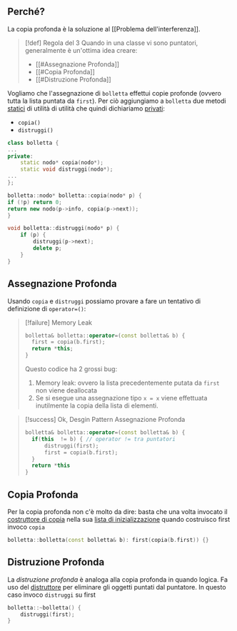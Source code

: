 ## Perché?
La copia profonda è la soluzione al [[Problema dell'interferenza]].

>[!def] Regola del 3
>Quando in una classe vi sono puntatori, generalmente è un'ottima idea creare:
>- [[#Assegnazione Profonda]]
>- [[#Copia Profonda]]
>- [[#Distruzione Profonda]]

Vogliamo che l'assegnazione di `bolletta` effettui copie profonde (ovvero tutta la lista puntata da `first`).
Per ciò aggiungiamo a `bolletta` due metodi [statici](Static) di utilità di utilità che quindi dichiariamo [privati](Classi#Private):
- `copia()`
- `distruggi()`
```cpp title:bolletta.h
class bolletta {
...
private:
	static nodo* copia(nodo*);
	static void distruggi(nodo*);
...
};
```
```cpp title:bolletta.cpp
bolletta::nodo* bolletta::copia(nodo* p) {
if (!p) return 0;
return new nodo(p->info, copia(p->next));
}

void bolletta::distruggi(nodo* p) {
	if (p) {
		distruggi(p->next);
		delete p;
	}
}
```
## Assegnazione Profonda

Usando `copia` e `distruggi` possiamo provare a fare un tentativo di definizione di `operator=()`:
>[!failure] Memory Leak
>```cpp
>bolletta& bolletta::operator=(const bolletta& b) {
>	first = copia(b.first);
>	return *this;
>}
>```
>Questo codice ha 2 grossi bug:
>1. Memory leak: ovvero la lista precedentemente putata da `first` non viene deallocata
>2. Se si esegue una assegnazione tipo `x = x` viene effettuata inutilmente la copia della lista di elementi.

>[!success] Ok, Desgin Pattern Assegnazione Profonda
>```cpp
>bolletta& bolletta::operator=(const bolletta& b) {
>	if(this  != b) { // operator != tra puntatori
>		distruggi(first);
>		first = copia(b.first);
>	}
>	return *this
>}
>```
>
## Copia Profonda
Per la copia profonda non c'è molto da dire: basta che una volta invocato il [costruttore di copia](Costruttori#^eb6713) nella sua [lista di inizializzazione](Costruttori#Liste%20di%20Inizializzazione) quando costruisco first invoco `copia`

```cpp title:bolletta.cpp
bolletta::bolletta(const bolletta& b): first(copia(b.first)) {}
```


## Distruzione Profonda
La *distruzione profonda* è analoga alla copia profonda in quando logica. Fa uso del [distruttore](Distruttore) per eliminare gli oggetti puntati dal puntatore.
In questo caso invoco `distruggi` su first
```cpp title:bolletta.cpp
bolletta::~bolletta() {
	distruggi(first);
}
```